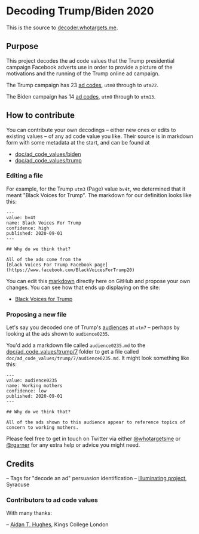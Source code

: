 # Decoding Trump/Biden 2020

This is the source to [decoder.whotargets.me](https://decoder.whotargets.me).

## Purpose

This project decodes the ad code values that the Trump presidential campaign Facebook adverts use
in order to provide a picture of the motivations and the running of the Trump online ad campaign.

The Trump campaign has 23 [ad codes](https://decoder.whotargets.me/campaigns/trump/ad_codes),
    `utm0` through to `utm22`.

The Biden campaign has 14 [ad codes](https://decoder.whotargets.me/campaigns/biden/ad_codes),
    `utm0` through to `utm13`.

## How to contribute

You can contribute your own decodings – either new ones or edits to existing values – of any ad code
value you like. Their source is in markdown form with some metadata at the start, and can be found at

- [doc/ad_code_values/biden](doc/ad_code_values/biden)
- [doc/ad_code_values/trump](doc/ad_code_values/trump)

### Editing a file

For example, for the Trump `utm3` (Page) value `bv4t`, we determined that it meant
"Black Voices for Trump". The markdown for our definition looks like this:

```
---
value: bv4t
name: Black Voices For Trump
confidence: high
published: 2020-09-01
---

## Why do we think that?

All of the ads come from the
[Black Voices For Trump Facebook page](https://www.facebook.com/BlackVoicesForTrump20)
```

You can edit this [markdown](doc/ad_code_values/trump/3/bv4t.md) directly here on GitHub
and propose your own changes. You can see how that ends up displaying on the site:

- [Black Voices for Trump](https://decoder.whotargets.me/campaigns/trump/ad_codes/3/values/bv4t)

### Proposing a new file

Let's say you decoded one of Trump's [audiences](https://decoder.whotargets.me/campaigns/trump/ad_codes/7)
at `utm7` – perhaps by looking at the ads shown to `audience0235`.

You'd add a markdown file called `audience0235.md` to the [doc/ad_code_values/trump/7](doc/ad_code_values/trump/7)
folder to get a file called `doc/ad_code_values/trump/7/audience0235.md`. It might look something like this:

```
---
value: audience0235
name: Working mothers
confidence: low
published: 2020-09-01
---

## Why do we think that?

All of the ads shown to this audience appear to reference topics of concern to working mothers.
```

Please feel free to get in touch on Twitter via either [@whotargetsme](https://twitter.com/whotargetsme) or
[@rgarner](https://twitter.com/rgarner) for any extra help or advice you might need.

## Credits

– Tags for "decode an ad" persuasion identification – [Illuminating project](https://illuminating.ischool.syr.edu/campaign_2020/), Syracuse

### Contributors to ad code values

With many thanks:

– [Aidan T. Hughes](mailto:aidan.t.hughes@kcl.ac.uk), Kings College London
